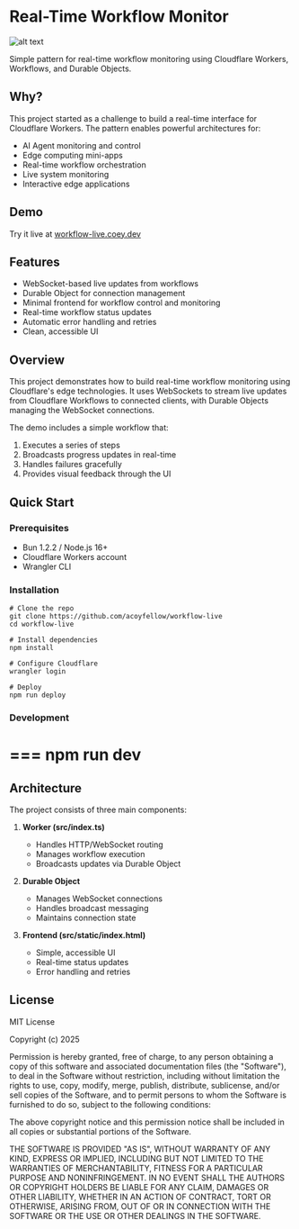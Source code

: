 # Real-Time Workflow Monitor

![alt text](https://github.com/acoyfellow/workflow-live/blob/main/static/sketch.svg?raw=true)

Simple pattern for real-time workflow monitoring using Cloudflare Workers, Workflows, and Durable Objects.

## Why?
This project started as a challenge to build a real-time interface for Cloudflare Workers. The pattern enables powerful architectures for:
- AI Agent monitoring and control
- Edge computing mini-apps
- Real-time workflow orchestration
- Live system monitoring
- Interactive edge applications

## Demo
Try it live at [workflow-live.coey.dev](https://workflow-live.coey.dev/)

## Features
- WebSocket-based live updates from workflows
- Durable Object for connection management
- Minimal frontend for workflow control and monitoring
- Real-time workflow status updates
- Automatic error handling and retries
- Clean, accessible UI

## Overview
This project demonstrates how to build real-time workflow monitoring using Cloudflare's edge technologies. It uses WebSockets to stream live updates from Cloudflare Workflows to connected clients, with Durable Objects managing the WebSocket connections.

The demo includes a simple workflow that:
1. Executes a series of steps
2. Broadcasts progress updates in real-time
3. Handles failures gracefully
4. Provides visual feedback through the UI

## Quick Start

### Prerequisites
- Bun 1.2.2 / Node.js 16+
- Cloudflare Workers account
- Wrangler CLI

### Installation

```
# Clone the repo
git clone https://github.com/acoyfellow/workflow-live
cd workflow-live

# Install dependencies 
npm install

# Configure Cloudflare
wrangler login

# Deploy
npm run deploy
```

### Development

===
npm run dev
===

## Architecture

The project consists of three main components:

1. **Worker (src/index.ts)**
   - Handles HTTP/WebSocket routing
   - Manages workflow execution
   - Broadcasts updates via Durable Object

2. **Durable Object**
   - Manages WebSocket connections
   - Handles broadcast messaging
   - Maintains connection state

3. **Frontend (src/static/index.html)**
   - Simple, accessible UI
   - Real-time status updates
   - Error handling and retries

## License

MIT License

Copyright (c) 2025

Permission is hereby granted, free of charge, to any person obtaining a copy
of this software and associated documentation files (the "Software"), to deal
in the Software without restriction, including without limitation the rights
to use, copy, modify, merge, publish, distribute, sublicense, and/or sell
copies of the Software, and to permit persons to whom the Software is
furnished to do so, subject to the following conditions:

The above copyright notice and this permission notice shall be included in all
copies or substantial portions of the Software.

THE SOFTWARE IS PROVIDED "AS IS", WITHOUT WARRANTY OF ANY KIND, EXPRESS OR
IMPLIED, INCLUDING BUT NOT LIMITED TO THE WARRANTIES OF MERCHANTABILITY,
FITNESS FOR A PARTICULAR PURPOSE AND NONINFRINGEMENT. IN NO EVENT SHALL THE
AUTHORS OR COPYRIGHT HOLDERS BE LIABLE FOR ANY CLAIM, DAMAGES OR OTHER
LIABILITY, WHETHER IN AN ACTION OF CONTRACT, TORT OR OTHERWISE, ARISING FROM,
OUT OF OR IN CONNECTION WITH THE SOFTWARE OR THE USE OR OTHER DEALINGS IN THE
SOFTWARE.
